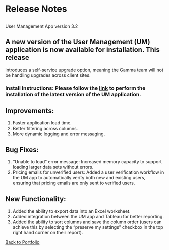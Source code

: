 # Release Notes
## <center>
User Management App version 3.2
</center>
 
## A new version of the User Management (UM) application is now available for installation. This release
introduces a self-service upgrade option, meaning the Gamma team will not be handling upgrades across
client sites.

### Install Instructions: Please follow the [link](https://UM-Upgrade.abc.com) to perform the installation of the latest version of the UM application.


## Improvements:
1. Faster application load time.
2. Better filtering across columns.
3. More dynamic logging and error messaging.

## Bug Fixes:
1. <bold>“Unable to load” error message:<bold> Increased memory capacity to support loading larger data sets
without errors.
2. <bold>Pricing emails for unverified users:<bold> Added a user verification workflow in the UM app to
automatically verify both new and existing users, ensuring that pricing emails are only sent to
verified users.

## New Functionality:
1. Added the ability to export data into an Excel worksheet.
2. Added integration between the UM app and Tableau for better reporting.
3. Added the ability to sort columns and save the column order (users can achieve this by selecting
the “preserve my settings” checkbox in the top right hand corner on their report).

[Back to Portfolio](../README.md)
